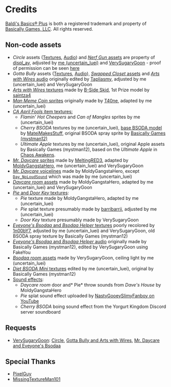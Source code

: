 # Credits
[Baldi's Basics® Plus](https://www.basicallygames.com/baldis-basics-plus) is both a registered trademark and property of [Basically Games, LLC](https://www.basicallygames.com/). All rights reserved.

## Non-code assets
- *Circle* assets ([Textures](Resources/io.github.uncertainluei.baldiplus.recommendedchars/Textures/Npc/Circle), [Audio](Resources/io.github.uncertainluei.baldiplus.recommendedchars/Audio/Circle)) and [*Nerf Gun* assets]((Resources/io.github.uncertainluei.baldiplus.recommendedchars/Textures/Item/NerfGun)) are property of [displ_ay](https://gamebanana.com/members/1698080), adjusted by [me (uncertain_luei)](https://github.com/uncertainluei) and [VerySugaryGoon](https://gamebanana.com/members/2720722) - proof of permission can be seen [here](Info/screenshot-display.png)
- *Gotta Bully* assets ([Textures](Resources/io.github.uncertainluei.baldiplus.recommendedchars/Textures/Npc/GottaBully), [Audio](Resources/io.github.uncertainluei.baldiplus.recommendedchars/Audio/GottaBully)), [*Swapped Closet* assets](Resources/io.github.uncertainluei.baldiplus.recommendedchars/Textures/Room/SwapCloset) and [*Arts with Wires* audio](Resources/io.github.uncertainluei.baldiplus.recommendedchars/Audio/ArtsWWires) originally edited by [Tapliasmy](https://gamebanana.com/members/1661542), adjusted by me (uncertain_luei) and VerySugaryGoon
- [*Arts with Wires* textures](Resources/io.github.uncertainluei.baldiplus.recommendedchars/Textures/Npc/ArtsWWires) made by [B-Side Skid](https://gamebanana.com/members/1879552), 1st Prize model by [saintza4](https://gamebanana.com/members/1657511)
- [*Man Meme Coin* sprites](Resources/io.github.uncertainluei.baldiplus.recommendedchars/Textures/Npc/MMCoin) originally made by [T40ne](https://www.curseforge.com/members/t40ne), adapted by me (uncertain_luei)
- [*CA April Fools* item textures:](Resources/io.github.uncertainluei.baldiplus.recommendedchars/Textures/Item/CAAprilFools)
  - *Flamin' Hot Cheepers* and *Can of Mangles* sprites by me (uncertain_luei)
  - *Cherry BSODA* textures by me (uncertain_luei), [base BSODA model](https://gamebanana.com/models/5037) by [MatejMakesStuff](https://gamebanana.com/members/2024162), original BSODA spray sprite by [Basically Games (mystman12)](https://basicallygames.com)
  - *Ultimate Apple* textures by me (uncertain_luei), original Apple assets by Basically Games (mystman12), based on the *Ultimate Apple* in [Chaos Awakens]().
- [*Mr. Daycare* sprites](Resources/io.github.uncertainluei.baldiplus.recommendedchars/Textures/Npc/Daycare) made by [MeltingRED3](https://gamebanana.com/members/1698319), adapted by [MoldyGangstaHero](https://gamebanana.com/members/2128693), me (uncertain_luei) and VerySugaryGoon
- [*Mr. Daycare* voicelines](Resources/io.github.uncertainluei.baldiplus.recommendedchars/Audio/Daycare) made by MoldyGangstaHero, except [`Day_NoLoudSound`](Resources/io.github.uncertainluei.baldiplus.recommendedchars/Audio/Daycare/Day_NoLoudSound) which was made by me (uncertain_luei)
- [*Daycare room* assets](Resources/io.github.uncertainluei.baldiplus.recommendedchars/Textures/Room/Daycare) made by MoldyGangstaHero, adapted by me (uncertain_luei) and VerySugaryGoon
- [*Pie* and *Door Key* textures](Resources/io.github.uncertainluei.baldiplus.recommendedchars/Textures/Item/Daycare):
  - *Pie* texture made by MoldyGangstaHero, adapted by me (uncertain_luei)
  - *Pie* splat texture presumably made by [barribarrii](https://tenor.com/users/barribarrii), adjusted by me (uncertain_luei)
  - *Door Key* texture presumably made by VerySugaryGoon
- [*Eveyone's Bsodaa* and *Bsodaa Helper* textures](Resources/io.github.uncertainluei.baldiplus.recommendedchars/Textures/Npc/Bsodaa) poorly recolored by [1n00bY7](https://gamebanana.com/mods/51775), adjusted by me (uncertain_luei) and VerySugaryGoon, old BSODA spray texture by Basically Games (mystman12)
- [*Eveyone's Bsodaa* and *Bsodaa Helper* audio](Resources/io.github.uncertainluei.baldiplus.recommendedchars/Audio/Bsodaa) originally made by Basically Games (mystman12), edited by VerySugaryGoon using FakeYou
- [*Bsodaa room* assets](Resources/io.github.uncertainluei.baldiplus.recommendedchars/Textures/Room/Bsodaa) made by VerySugaryGoon, ceiling light by me (uncertain_luei)
- [*Diet BSODA Mini* textures](Resources/io.github.uncertainluei.baldiplus.recommendedchars/Textures/Item/Bsodaa) edited by me (uncertain_luei), original by Basically Games (mystman12)
- [Sound effects](Resources/io.github.uncertainluei.baldiplus.recommendedchars/Textures/Audio/Sfx):
  - *Daycare room* door and* Pie* throw sounds from *Dave's House* by MoldyGangstaHero
  - *Pie* splat sound effect uploaded by [NastyGooeySlimyFanboy on YouTube](https://www.youtube.com/watch?v=2FhsMJB0_fs)
  - *Cherry BSODA* boing sound effect from the Yorgurt Kingdom Discord server soundboard
  
## Requests
- [VerySugaryGoon](https://gamebanana.com/members/2720722): [Circle](https://gamebanana.com/requests/59865), [Gotta Bully and Arts with Wires](https://gamebanana.com/requests/75363), [Mr. Daycare and Eveyone's Bsodaa](https://gamebanana.com/requests/75637)

## Special Thanks
- [PixelGuy](https://gamebanana.com/members/1713226)
- [MissingTextureMan101](https://gamebanana.com/members/1665049)

